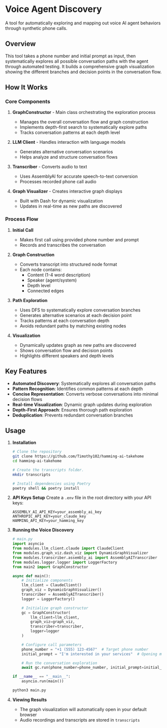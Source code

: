 # Voice Agent Discovery

A tool for automatically exploring and mapping out voice AI agent behaviors through synthetic phone calls.

## Overview

This tool takes a phone number and initial prompt as input, then systematically explores all possible conversation paths with the agent through automated testing. It builds a comprehensive graph visualization showing the different branches and decision points in the conversation flow.

## How It Works

### Core Components

1. **GraphConstructor** - Main class orchestrating the exploration process
   - Manages the overall conversation flow and graph construction
   - Implements depth-first search to systematically explore paths
   - Tracks conversation patterns at each depth level

2. **LLM Client** - Handles interaction with language models
   - Generates alternative conversation scenarios
   - Helps analyze and structure conversation flows

3. **Transcriber** - Converts audio to text
   - Uses AssemblyAI for accurate speech-to-text conversion
   - Processes recorded phone call audio

4. **Graph Visualizer** - Creates interactive graph displays
   - Built with Dash for dynamic visualization
   - Updates in real-time as new paths are discovered

### Process Flow

1. **Initial Call**
   - Makes first call using provided phone number and prompt
   - Records and transcribes the conversation

2. **Graph Construction**
   - Converts transcript into structured node format
   - Each node contains:
     - Content (1-4 word description)
     - Speaker (agent/system)
     - Depth level
     - Connected edges

3. **Path Exploration**
   - Uses DFS to systematically explore conversation branches
   - Generates alternative scenarios at each decision point
   - Tracks patterns at each conversation depth
   - Avoids redundant paths by matching existing nodes

4. **Visualization**
   - Dynamically updates graph as new paths are discovered
   - Shows conversation flow and decision points
   - Highlights different speakers and depth levels

## Key Features

- **Automated Discovery**: Systematically explores all conversation paths
- **Pattern Recognition**: Identifies common patterns at each depth
- **Concise Representation**: Converts verbose conversations into minimal decision flows
- **Real-time Visualization**: Dynamic graph updates during exploration
- **Depth-First Approach**: Ensures thorough path exploration
- **Deduplication**: Prevents redundant conversation branches

## Usage

1. **Installation**
   ```bash
   # Clone the repository
   git clone https://github.com/Timothy102/hamming-ai-takehome
   cd hamming-ai-takehome

   # Create the transcripts folder.
   mkdir transcripts

   # Install dependencies using Poetry
   poetry shell && poetry install
   ```

2. **API Keys Setup**
   Create a `.env` file in the root directory with your API keys:
   ```
   ASSEMBLY_AI_API_KEY=your_assembly_ai_key
   ANTHROPIC_API_KEY=your_claude_key 
   HAMMING_API_KEY=your_hamming_key
   ```

3. **Running the Voice Discovery**
   ```python
   # main.py
   import asyncio
   from modules.llm_client.claude import ClaudeClient
   from modules.graph_viz.dash_viz import DynamicGraphVisualizer
   from modules.transcriber.assembly_ai import AssemblyAITranscriber
   from modules.logger.logger import LoggerFactory
   from main2 import GraphConstructor

   async def main():
       # Initialize components
       llm_client = ClaudeClient()
       graph_viz = DynamicGraphVisualizer()
       transcriber = AssemblyAITranscriber()
       logger = LoggerFactory()

       # Initialize graph constructor
       gc = GraphConstructor(
           llm_client=llm_client,
           graph_viz=graph_viz,
           transcriber=transcriber,
           logger=logger
       )

       # Configure call parameters
       phone_number = "+1 (555) 123-4567"  # Target phone number
       initial_prompt = "I'm interested in your services"  # Opening message

       # Run the conversation exploration
       await gc.run(phone_number=phone_number, initial_prompt=initial_prompt)

   if __name__ == "__main__":
       asyncio.run(main())
   ```

   ```python
   python3 main.py
   ```

4. **Viewing Results**
   - The graph visualization will automatically open in your default browser
   - Audio recordings and transcripts are stored in `transcripts`